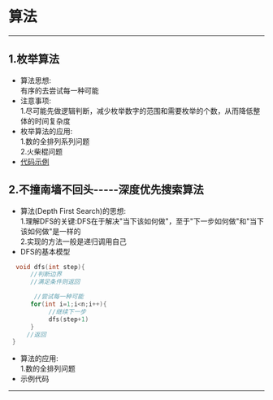 # 算法
---
## 1.枚举算法
* 算法思想:  
  有序的去尝试每一种可能
* 注意事项:  
  1.尽可能先做逻辑判断，减少枚举数字的范围和需要枚举的个数，从而降低整体的时间复杂度
* 枚举算法的应用:  
  1.数的全排列系列问题  
  2.火柴棍问题
* [代码示例](https://github.com/wangdamingll/JobLearn/tree/master/prepare/algorithm/code/enumeration)

## 2.不撞南墙不回头-----深度优先搜索算法
* 算法(Depth First Search)的思想:  
  1.理解DFS的关键:DFS在于解决"当下该如何做"，至于"下一步如何做"和"当下该如何做"是一样的  
  2.实现的方法一般是递归调用自己
* DFS的基本模型
```C++
  void dfs(int step){
      //判断边界
      //满足条件则返回

       //尝试每一种可能
      for(int i=1;i<n;i++){
           //继续下一步
           dfs(step+1)
      }
     //返回
 }
```
* 算法的应用:  
1.数的全排列问题
* 示例代码

---